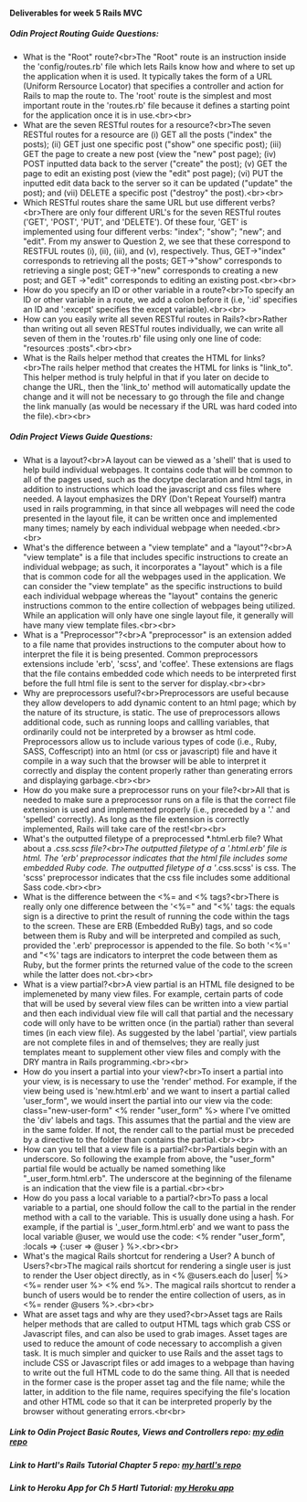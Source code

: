 #### Deliverables for week 5 Rails MVC
##### Odin Project Routing Guide Questions:
- What is the "Root" route?<br\>The "Root" route is an instruction inside the 'config/routes.rb' file which lets Rails know how and where to set up the application when it is used. It typically takes the form of a URL (Uniform Rersource Locator) that specifies a controller and action for Rails to map the route to. The 'root' route is the simplest and most important route in the 'routes.rb' file because it defines a starting point for the application once it is in use.<br\><br\>
- What are the seven RESTful routes for a resource?<br\>The seven RESTful routes for a resource are (i) GET all the posts ("index" the posts); (ii) GET just one specific post ("show" one specific post); (iii) GET the page to create a new post (view the "new" post page); (iv) POST inputted data back to the server ("create" the post); (v) GET the page to edit an existing post (view the "edit" post page); (vi) PUT the inputted edit data back to the server so it can be updated ("update" the post); and (vii) DELETE a specific post ("destroy" the post).<br\><br\>
- Which RESTful routes share the same URL but use different verbs?<br\>There are only four different URL's for the seven RESTful routes ('GET', 'POST', 'PUT', and 'DELETE'). Of these four, 'GET' is implemented using four different verbs: "index"; "show"; "new"; and "edit". From my answer to Question 2, we see that these correspond to RESTFUL routes (i), (ii), (iii), and (v), respectively. Thus, GET->"index" corresponds to retrieving all the posts; GET->"show" corresponds to retrieving a single post; GET->"new" corresponds to creating a new post; and GET ->"edit" corresponds to editing an existing post.<br\><br\>
- How do you specify an ID or other variable in a route?<br\>To specify an ID or other variable in a route, we add a colon before it (i.e, ':id' specifies an ID and ':except' specifies the except variable).<br\><br\>
- How can you easily write all seven RESTful routes in Rails?<br\>Rather than writing out all seven RESTful routes individually, we can write all seven of them in the 'routes.rb' file using only one line of code: "resources :posts".<br\><br\>
- What is the Rails helper method that creates the HTML for links?<br\>The rails helper method that creates the HTML for links is "link_to". This helper method is truly helpful in that if you later on decide to change the URL, then the 'link_to' method will automatically update the change and it will not be necessary to go through the file and change the link manually (as would be necessary if the URL was hard coded into the file).<br\><br\>

##### Odin Project Views Guide Questions:
- What is a layout?<br\>A layout can be viewed as a 'shell' that is used to help build individual webpages. It contains code that will be common to all of the pages used, such as the docytpe declaration and html tags, in addition to instructions which load the javascript and css files where needed. A layout emphasizes the DRY (Don't Repeat Yourself) mantra used in rails programming, in that since all webpages will need the code presented in the layout file, it can be written once and implemented many times; namely by each individual webpage when needed.<br\><br\>
- What's the difference between a "view template" and a "layout"?<br\>A "view template" is a file that includes specific instructions to create an individual webpage; as such, it incorporates a "layout" which is a file that is common code for all the webpages used in the application. We can consider the "view template" as the specific instructions to build each individual webpage whereas the "layout" contains the generic instructions common to the entire collection of webpages being utilized. While an application will only have one single layout file, it generally will have many view template files.<br\><br\>
- What is a "Preprocessor"?<br\>A "preprocessor" is an extension added to a file name that provides instructions to the computer about how to interpret the file it is being presented. Common preprocessors extensions include 'erb', 'scss', and 'coffee'. These extensions are flags that the file contains embedded code which needs to be interpreted first before the full html file is sent to the server for display.<br\><br\>
- Why are preprocessors useful?<br\>Preprocessors are useful because they allow developers to add dynamic content to an html page; which by the nature of its structure, is static. The use of preprocessors allows additional code, such as running loops and callling variables, that ordinarily could not be interpreted by a browser as html code. Preprocessors allow us to include various types of code (i.e., Ruby, SASS, Coffescript) into an html (or css or javascript) file and have it compile in a way such that the browser will be able to interpret it correctly and display the content properly rather than generating errors and displaying garbage.<br\><br\>
- How do you make sure a preprocessor runs on your file?<br\>All that is needed to make sure a preprocessor runs on a file is that the correct file extension is used and implemented properly (i.e., preceded by a '.' and 'spelled' correctly). As long as the file extension is correctly implemented, Rails will take care of the rest!<br\><br\>
- What's the outputted filetype of a preprocessed *.html.erb file? What about a *.css.scss file?<br\>The outputted filetype of a '.html.erb' file is html. The 'erb' preprocessor indicates that the html file includes some embedded Ruby code. The outputted filetype of a '*.css.scss' is css. The 'scss' preprocessor indicates that the css file includes some additional Sass code.<br\><br\>
- What is the difference between the <%= and <% tags?<br\>There is really only one difference between the '<%=" and "<%' tags: the equals sign is a directive to print the result of running the code within the tags to the screen. These are ERB (Embedded RuBy) tags, and so code between them is Ruby and will be interpreted and compiled as such, provided the '.erb' preprocessor is appended to the file. So both '<%=' and "<%' tags are indicators to interpret the code between them as Ruby, but the former prints the returned value of the code to the screen while the latter does not.<br\><br\>
- What is a view partial?<br\>A view partial is an HTML file designed to be implemeneted by many view files. For example, certain parts of code that will be used by several view files can be written into a view partial and then each individual view file will call that partial and the necessary code will only have to be written once (in the partial) rather than several times (in each view file). As suggested by the label 'partial', view partials are not complete files in and of themselves; they are really just templates meant to supplement other view files and comply with the DRY mantra in Rails programming.<br\><br\>
- How do you insert a partial into your view?<br\>To insert a partial into your view, is is necessary to use the 'render' method.  For example, if the view being used is 'new.html.erb' and we want to insert a partial called 'user_form", we would insert the partial into our view via the code: class="new-user-form" <% render "user_form" %> where I've omitted the 'div' labels and tags.  This assumes that the partial and the view are in the same folder.  If not, the render call to the partial must be preceded by a directive to the folder than contains the partial.<br\><br\>
- How can you tell that a view file is a partial?<br\>Partials begin with an underscore.  So following the example from above, the "user_form" partial file would be actually be named something like "_user_form.html.erb".  The underscore at the beginning of the filename is an indication that the view file is a partial.<br\><br\>
- How do you pass a local variable to a partial?<br\>To pass a local variable to a partial, one should follow the call to the partial in the render method with a call to the variable.  This is usually done using a hash.  For example, if the partial is '_user_form.html.erb' and we want to pass the local variable @user, we would use the code: <% render "user_form", :locals => {:user => @user } %>.<br\><br\>
- What's the magical Rails shortcut for rendering a User? A bunch of Users?<br\>The magical rails shortcut for rendering a single user is just to render the User object directly, as in <% @users.each do |user| %> <%= render user %> <% end %>.  The magical rails shortcut to render a bunch of users would be to render the entire collection of users, as in <%= render @users %>.<br\><br\>
- What are asset tags and why are they used?<br\>Asset tags are Rails helper methods that are called to output HTML tags which grab CSS or Javascript files, and can also be used to grab images.  Asset tages are used to reduce the amount of code necessary to accomplish a given task.  It is much simpler and quicker to use Rails and the asset tags to include CSS or Javascript files or add images to a webpage than having to write out the full HTML code to do the same thing.  All that is needed in the former case is the proper asset tag and the file name; while the latter, in addition to the file name, requires specifying the file's location and other HTML code so that it can be interpreted properly by the browser without generating errors.<br\<br\>

##### Link to Odin Project Basic Routes, Views and Controllers repo: [my odin repo](https://odin-rvc-albatross7817-1.c9.io)
##### Link to Hartl's Rails Tutorial Chapter 5 repo: [my hartl's repo](https://github.com/albatross7817/hartl_ch5_tut)
##### Link to Heroku App for Ch 5 Hartl Tutorial: [my Heroku app](https://vast-shore-5408.herokuapp.com/)
